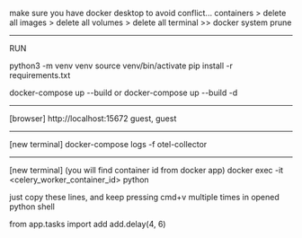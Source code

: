 make sure you have docker desktop
to avoid conflict...
containers > delete all
images > delete all
volumes > delete all
terminal >> docker system prune

---

RUN

python3 -m venv venv
source venv/bin/activate
pip install -r requirements.txt

docker-compose up --build
or
docker-compose up --build -d

---

[browser]
http://localhost:15672
guest, guest

---

[new terminal]
docker-compose logs -f otel-collector

---

[new terminal]
(you will find container id from docker app)
docker exec -it <celery_worker_container_id> python

just copy these lines, and keep pressing cmd+v multiple times in opened python shell

from app.tasks import add
add.delay(4, 6)

